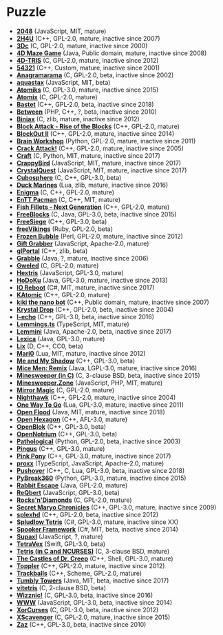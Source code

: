 [comment]: # (autogenerated content, do not edit)
# Puzzle

- **[2048](../2048.md)** (JavaScript, MIT, mature)
- **[2H4U](../2h4u.md)** (C++, GPL-2.0, mature, inactive since 2007)
- **[3Dc](../3dc.md)** (C, GPL-2.0, mature, inactive since 2000)
- **[4D Maze Game](../4d_maze_game.md)** (Java, Public domain, mature, inactive since 2008)
- **[4D-TRIS](../4d-tris.md)** (C, GPL-2.0, mature, inactive since 2012)
- **[54321](../54321.md)** (C++, Custom, mature, inactive since 2001)
- **[Anagramarama](../anagramarama.md)** (C, GPL-2.0, beta, inactive since 2002)
- **[aquastax](../aquastax.md)** (JavaScript, MIT, beta)
- **[Atomiks](../atomiks.md)** (C, GPL-3.0, mature, inactive since 2015)
- **[Atomix](../atomix.md)** (C, GPL-2.0, mature)
- **[Bastet](../bastet.md)** (C++, GPL-2.0, beta, inactive since 2018)
- **[Between](../between.md)** (PHP, C++, ?, beta, inactive since 2010)
- **[Biniax](../biniax.md)** (C, zlib, mature, inactive since 2012)
- **[Block Attack - Rise of the Blocks](../block_attack-rise_of_the_blocks.md)** (C++, GPL-2.0, mature)
- **[BlockOut II](../blockout_ii.md)** (C++, GPL-2.0, mature, inactive since 2014)
- **[Brain Workshop](../brain_workshop.md)** (Python, GPL-2.0, mature, inactive since 2011)
- **[Crack Attack!](../crack_attack.md)** (C++, GPL-2.0, mature, inactive since 2005)
- **[Craft](../craft.md)** (C, Python, MIT, mature, inactive since 2017)
- **[CrappyBird](../crappybird.md)** (JavaScript, MIT, mature, inactive since 2017)
- **[CrystalQuest](../crystalquest.md)** (JavaScript, MIT, mature, inactive since 2017)
- **[Cubosphere](../cubosphere.md)** (C, C++, GPL-3.0, beta)
- **[Duck Marines](../duck_marines.md)** (Lua, zlib, mature, inactive since 2016)
- **[Enigma](../enigma.md)** (C, C++, GPL-2.0, mature)
- **[EnTT Pacman](../entt_pacman.md)** (C, C++, MIT, mature)
- **[Fish Fillets - Next Generation](../fish_fillets-next_generation.md)** (C++, GPL-2.0, mature)
- **[FreeBlocks](../freeblocks.md)** (C, Java, GPL-3.0, beta, inactive since 2015)
- **[FreeSiege](../freesiege.md)** (C++, GPL-3.0, beta)
- **[freeVikings](../freevikings.md)** (Ruby, GPL-2.0, beta)
- **[Frozen Bubble](../frozen_bubble.md)** (Perl, GPL-2.0, mature, inactive since 2012)
- **[Gift Grabber](../gift_grabber.md)** (JavaScript, Apache-2.0, mature)
- **[glPortal](../glportal.md)** (C++, zlib, beta)
- **[Grabble](../grabble.md)** (Java, ?, mature, inactive since 2006)
- **[Gweled](../gweled.md)** (C, GPL-2.0, mature)
- **[Hextris](../hextris.md)** (JavaScript, GPL-3.0, mature)
- **[HoDoKu](../hodoku.md)** (Java, GPL-3.0, mature, inactive since 2013)
- **[IO Reboot](../io_reboot.md)** (C#, MIT, mature, inactive since 2017)
- **[KAtomic](../katomic.md)** (C++, GPL-2.0, mature)
- **[kiki the nano bot](../kiki_the_nano_bot.md)** (C++, Public domain, mature, inactive since 2007)
- **[Krystal Drop](../krystal_drop.md)** (C++, GPL-2.0, beta, inactive since 2004)
- **[l-echo](../l-echo.md)** (C++, GPL-3.0, beta, inactive since 2016)
- **[Lemmings.ts](../lemmingsts.md)** (TypeScript, MIT, mature)
- **[Lemmini](../lemmini.md)** (Java, Apache-2.0, beta, inactive since 2017)
- **[Lexica](../lexica.md)** (Java, GPL-3.0, mature)
- **[Lix](../lix.md)** (D, C++, CC0, beta)
- **[Mari0](../mari0.md)** (Lua, MIT, mature, inactive since 2012)
- **[Me and My Shadow](../me_and_my_shadow.md)** (C++, GPL-3.0, beta)
- **[Mice Men: Remix](../mice_men_remix.md)** (Java, LGPL-3.0, mature, inactive since 2016)
- **[Minesweeper (in C)](../minesweeper_in_c.md)** (C, 3-clause BSD, beta, inactive since 2015)
- **[Minesweeper.Zone](../minesweeperzone.md)** (JavaScript, PHP, MIT, mature)
- **[Mirror Magic](../mirror_magic.md)** (C, GPL-2.0, mature)
- **[Nighthawk](../nighthawk.md)** (C++, GPL-2.0, mature, inactive since 2004)
- **[One Way To Go](../one_way_to_go.md)** (Lua, GPL-3.0, mature, inactive since 2011)
- **[Open Flood](../open_flood.md)** (Java, MIT, mature, inactive since 2018)
- **[Open Hexagon](../open_hexagon.md)** (C++, AFL-3.0, mature)
- **[OpenBlok](../openblok.md)** (C++, GPL-3.0, beta)
- **[OpenNotrium](../opennotrium.md)** (C++, GPL-3.0, beta)
- **[Pathological](../pathological.md)** (Python, GPL-2.0, beta, inactive since 2003)
- **[Pingus](../pingus.md)** (C++, GPL-3.0, mature)
- **[Pink Pony](../pink_pony.md)** (C++, GPL-3.0, mature, inactive since 2017)
- **[proxx](../proxx.md)** (TypeScript, JavaScript, Apache-2.0, mature)
- **[Pushover](../pushover.md)** (C++, C, Lua, GPL-3.0, beta, inactive since 2018)
- **[PyBreak360](../pybreak360.md)** (Python, GPL-3.0, mature, inactive since 2015)
- **[Rabbit Escape](../rabbit_escape.md)** (Java, GPL-2.0, mature)
- **[ReQbert](../reqbert.md)** (JavaScript, GPL-3.0, beta)
- **[Rocks'n'Diamonds](../rocksndiamonds.md)** (C, GPL-2.0, mature)
- **[Secret Maryo Chronicles](../secret_maryo_chronicles.md)** (C++, GPL-3.0, mature, inactive since 2009)
- **[splexhd](../splexhd.md)** (C++, GPL-2.0, beta, inactive since 2012)
- **[Spludlow Tetris](../spludlow_tetris.md)** (C#, GPL-3.0, mature, inactive since XX)
- **[Spooker Framework](../spooker_framework.md)** (C#, MIT, beta, inactive since 2014)
- **[Supaxl](../supaxl.md)** (JavaScript, ?, mature)
- **[TetraVex](../tetravex.md)** (Swift, GPL-3.0, beta)
- **[Tetris (in C and NCURSES)](../tetris_in_c_and_ncurses.md)** (C, 3-clause BSD, mature)
- **[The Castles of Dr. Creep](../the_castles_of_dr_creep.md)** (C++, Shell, GPL-3.0, mature)
- **[Toppler](../toppler.md)** (C++, GPL-2.0, mature, inactive since 2012)
- **[Trackballs](../trackballs.md)** (C++, Scheme, GPL-2.0, mature)
- **[Tumbly Towers](../tumbly_towers.md)** (Java, MIT, beta, inactive since 2017)
- **[vitetris](../vitetris.md)** (C, 2-clause BSD, beta)
- **[Wizznic!](../wizznic.md)** (C, GPL-3.0, beta, inactive since 2016)
- **[WWW](../www.md)** (JavaScript, GPL-3.0, beta, inactive since 2014)
- **[XorCurses](../xorcurses.md)** (C, GPL-3.0, beta, inactive since 2012)
- **[XScavenger](../xscavenger.md)** (C, GPL-2.0, mature, inactive since 2015)
- **[Zaz](../zaz.md)** (C++, GPL-3.0, beta, inactive since 2010)